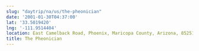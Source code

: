 ```yaml
---
slug: "daytrip/na/us/the-pheonician"
date: '2001-01-30T04:37:00'
lat: '33.5019420'
lng: '-111.9514404'
location: East Camelback Road, Phoenix, Maricopa County, Arizona, 85251, United States
title: The Pheonician
---
```



